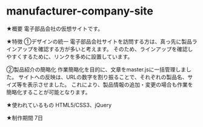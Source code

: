 # manufacturer-company-site
★概要
電子部品会社の仮想サイトです。

★特徴
①デザインの統一
電子部品会社サイトを訪問する方は、真っ先に製品ラインアップを確認する方が多いと考えます。
そのため、ラインアップを確認しやすくするために、リンクを多めに設置しています。

②製品紹介の簡略化
作業簡略化を目的に、文章をmaster.jsに一括管理しました。
サイトへの反映は、URLの数字を割り振ることで、それぞれの製品名、サイズ等を表示させました。 
これにより、製品情報の追加・変更の場合も作業を簡略化することが可能となります。

★使われているもの
HTML5/CSS3、jQuery

★制作期間
7日
